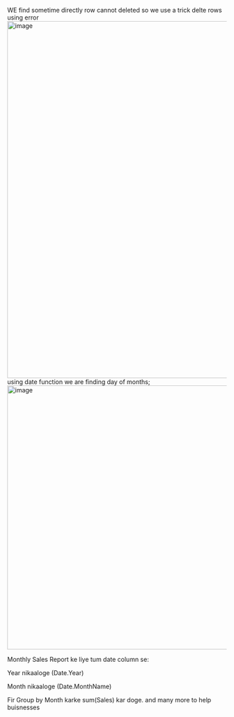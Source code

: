 WE find sometime directly row cannot deleted 
so we use a trick 
delte rows using error
<img width="533" height="818" alt="image" src="https://github.com/user-attachments/assets/b7ef2264-aa0b-4ac2-a349-8ca71a3098b6" />
using date function we are finding day of months;
<img width="668" height="605" alt="image" src="https://github.com/user-attachments/assets/c4de1cb1-0493-47d4-94f1-0376a1161b7f" />


Monthly Sales Report ke liye tum date column se:

Year nikaaloge (Date.Year)

Month nikaaloge (Date.MonthName)

Fir Group by Month karke sum(Sales) kar doge. and many more to help buisnesses
